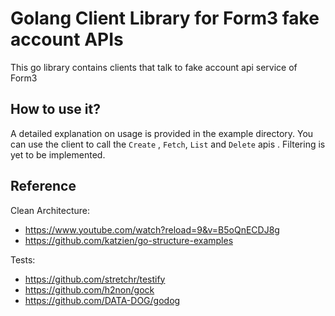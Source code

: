 # Golang Client Library for Form3 fake account APIs

This go library contains clients that talk to fake account api service of Form3

## How to use it?

A detailed explanation on usage is provided in the example directory. You can use the client
to call the ```Create``` , ```Fetch```, ```List``` and ```Delete``` apis . Filtering is yet to be implemented.

## Reference

 Clean Architecture: 
  - https://www.youtube.com/watch?reload=9&v=B5oQnECDJ8g
  - https://github.com/katzien/go-structure-examples
  
  Tests: 
   - https://github.com/stretchr/testify
   - https://github.com/h2non/gock
   - https://github.com/DATA-DOG/godog